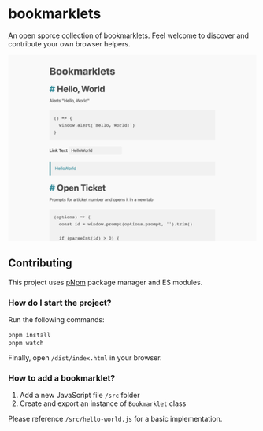 # bookmarklets

An open sporce collection of bookmarklets. Feel welcome to discover and contribute your own browser helpers.

![](docs/screenshot.png)

## Contributing

This project uses [pNpm](https://pnpm.io) package manager and ES modules.

### How do I start the project?

Run the following commands:

```
pnpm install
pnpm watch
```

Finally, open `/dist/index.html` in your browser.

### How to add a bookmarklet?

1. Add a new JavaScript file  `/src` folder
1. Create and export an instance of `Bookmarklet` class

Please reference `/src/hello-world.js` for a basic implementation.
